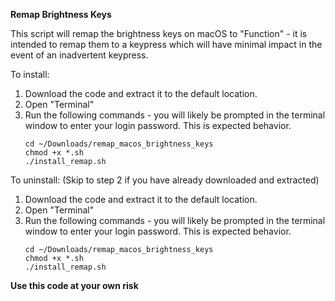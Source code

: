 **Remap Brightness Keys**

This script will remap the brightness keys on macOS to "Function" - it is intended to remap them to a keypress which will have minimal impact in the event of an inadvertent keypress.


To install:

1. Download the code and extract it to the default location.
2. Open "Terminal"
3. Run the following commands - you will likely be prompted in the terminal window to enter your login password. This is expected behavior.
   ```
   cd ~/Downloads/remap_macos_brightness_keys
   chmod +x *.sh
   ./install_remap.sh
   ```

To uninstall: (Skip to step 2 if you have already downloaded and extracted)

1. Download the code and extract it to the default location.
2. Open "Terminal"
3. Run the following commands - you will likely be prompted in the terminal window to enter your login password. This is expected behavior.
   ```
   cd ~/Downloads/remap_macos_brightness_keys
   chmod +x *.sh
   ./install_remap.sh
   ```


**Use this code at your own risk**